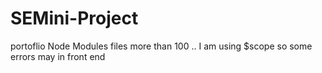 # SEMini-Project
portoflio 
Node Modules files more than 100 .. 
I am using $scope so some errors may in front end 
